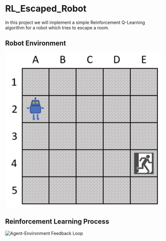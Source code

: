 # RL_Escaped_Robot

In this project we will implement a simple Reinforcement Q-Learning algorithm for a robot which tries to escape a room.

## Robot Environment

![Screenshot](Robot_Environment.png)

## Reinforcement Learning Process

<img src="https://miro.medium.com/max/1808/1*WOYVzYnF-rbdcgZU2Wt9Yw.png" alt="Agent-Environment Feedback Loop" width="500"/>
